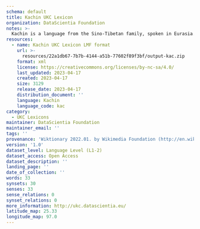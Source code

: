 ```yaml
---
schema: default
title: Kachin UKC Lexicon
organization: DataScientia Foundation
notes: >-
  Kachin is a language from the Sino-Tibetan family, spoken in Eurasia. The UKC Lexicon of Kachin is represented as a lexico-semantic network. It consists of words, word senses, synsets, as well as sense-level and synset-level relationships.
resources:
  - name: Kachin UKC Lexicon LMF format
    url: >-
      resources/22a1db67-7b7b-4144-a51b-77602f89f3bf/output-kac.zip
    format: xml
    license: https://creativecommons.org/licenses/by-nc-sa/4.0/
    last_updated: 2023-04-17
    created: 2023-04-17
    size: 3129
    release_date: 2023-04-17
    distribution_document: ''
    language: Kachin
    language_code: kac
category:
  - UKC Lexicons
maintainer: DataScientia Foundation
maintainer_email: ''
tags: ''
provenance: 'Wiktionary 2022.01. by Wikimedia Foundation (http://en.wiktionary.org); KinDiv: Kinship Diversity 1.0 by Temuulen Khishigsuren (http://ukc.disi.unitn.it/index.php/kinship/); Princeton WordNet 2.1 by Princeton University (https://wordnet.princeton.edu)'
version: '1.0'
dataset_level: Language Level (L1-2)
dataset_access: Open Access
dataset_description: ''
landing_page: ''
date_of_collection: ''
words: 33
synsets: 30
senses: 33
sense_relations: 0
synset_relations: 0
more_information: http://ukc.datascientia.eu/
latitude_map: 25.33
longitude_map: 97.0
---
```

